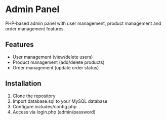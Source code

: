 
# Admin Panel

PHP-based admin panel with user management, product management and order management features.

## Features

- User management (view/delete users)
- Product management (add/delete products)
- Order management (update order status)

## Installation

1. Clone the repository
2. Import database.sql to your MySQL database
3. Configure includes/config.php
4. Access via login.php (admin/password)
